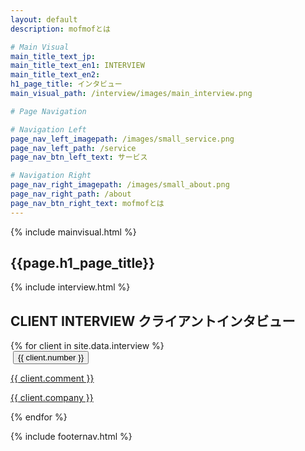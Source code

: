 ```yaml
---
layout: default
description: mofmofとは

# Main Visual
main_title_text_jp:
main_title_text_en1: INTERVIEW
main_title_text_en2:
h1_page_title: インタビュー
main_visual_path: /interview/images/main_interview.png

# Page Navigation

# Navigation Left
page_nav_left_imagepath: /images/small_service.png
page_nav_left_path: /service
page_nav_btn_left_text: サービス

# Navigation Right
page_nav_right_imagepath: /images/small_about.png
page_nav_right_path: /about
page_nav_btn_right_text: mofmofとは
---
```


{% include mainvisual.html %}

<section>
	<h1 class="page_title">{{page.h1_page_title}}</h1>
{% include interview.html %}
</section>

<div class="container02">

<section class="section_bg_center">
<h2 class="ttl_center">CLIENT INTERVIEW <span>クライアントインタビュー</span></h2>

<div class="client_interview_items">
{% for client in site.data.interview %}
	<div class="client_item clearfix">
		<span class="client_img"><img src="{{ client.imgpath }}" alt=""></span>
		<button class="button client_label">{{ client.number }}</button>
		<a href="{{ client.interviewpath }}">
		<div class="client_comment_wrap">
		<p class="client_commnet">{{ client.comment }}</p>
		<p class="client_companname">{{ client.company }}</p>
		</div>
		</a>
	</div>
{% endfor %}
</div>



</section>
</div>



{% include footernav.html %}

